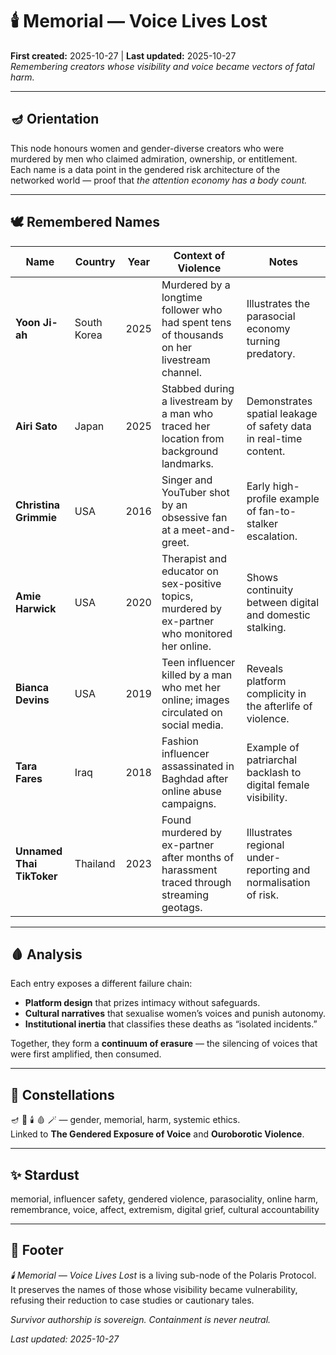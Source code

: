 # 🕯️ Memorial — Voice Lives Lost  
**First created:** 2025-10-27 | **Last updated:** 2025-10-27  
*Remembering creators whose visibility and voice became vectors of fatal harm.*

---

## 🪔 Orientation  
This node honours women and gender-diverse creators who were murdered by men who claimed admiration, ownership, or entitlement.  
Each name is a data point in the gendered risk architecture of the networked world — proof that *the attention economy has a body count.*

---

## 🕊️ Remembered Names  

| Name | Country | Year | Context of Violence | Notes |
|------|----------|------|--------------------|-------|
| **Yoon Ji-ah** | South Korea | 2025 | Murdered by a longtime follower who had spent tens of thousands on her livestream channel. | Illustrates the parasocial economy turning predatory. |
| **Airi Sato** | Japan | 2025 | Stabbed during a livestream by a man who traced her location from background landmarks. | Demonstrates spatial leakage of safety data in real-time content. |
| **Christina Grimmie** | USA | 2016 | Singer and YouTuber shot by an obsessive fan at a meet-and-greet. | Early high-profile example of fan-to-stalker escalation. |
| **Amie Harwick** | USA | 2020 | Therapist and educator on sex-positive topics, murdered by ex-partner who monitored her online. | Shows continuity between digital and domestic stalking. |
| **Bianca Devins** | USA | 2019 | Teen influencer killed by a man who met her online; images circulated on social media. | Reveals platform complicity in the afterlife of violence. |
| **Tara Fares** | Iraq | 2018 | Fashion influencer assassinated in Baghdad after online abuse campaigns. | Example of patriarchal backlash to digital female visibility. |
| **Unnamed Thai TikToker** | Thailand | 2023 | Found murdered by ex-partner after months of harassment traced through streaming geotags. | Illustrates regional under-reporting and normalisation of risk. |

---

## 🩸 Analysis  
Each entry exposes a different failure chain:  
- **Platform design** that prizes intimacy without safeguards.  
- **Cultural narratives** that sexualise women’s voices and punish autonomy.  
- **Institutional inertia** that classifies these deaths as “isolated incidents.”  

Together, they form a **continuum of erasure** — the silencing of voices that were first amplified, then consumed.

---

## 🌌 Constellations  
🪔 💄 🕯️ 🩸 🪄 — gender, memorial, harm, systemic ethics.  
Linked to **The Gendered Exposure of Voice** and **Ouroborotic Violence**.

---

## ✨ Stardust  
memorial, influencer safety, gendered violence, parasociality, online harm, remembrance, voice, affect, extremism, digital grief, cultural accountability  

---

## 🏮 Footer  
*🕯️ Memorial — Voice Lives Lost* is a living sub-node of the Polaris Protocol.  
It preserves the names of those whose visibility became vulnerability, refusing their reduction to case studies or cautionary tales.  

*Survivor authorship is sovereign. Containment is never neutral.*  

_Last updated: 2025-10-27_

